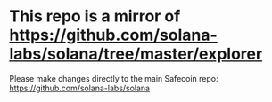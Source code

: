 # This repo is a mirror of https://github.com/solana-labs/solana/tree/master/explorer

Please make changes directly to the main Safecoin repo: https://github.com/solana-labs/solana
